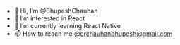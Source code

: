 - 👋 Hi, I’m @BhupeshChauhan
- 👀 I’m interested in React 
- 🌱 I’m currently learning React Native
- 📫 How to reach me @erchauhanbhupesh@gmail.com

<!---
BhupeshChauhan/BhupeshChauhan is a ✨ special ✨ repository because its `README.md` (this file) appears on your GitHub profile.
You can click the Preview link to take a look at your changes.
--->
